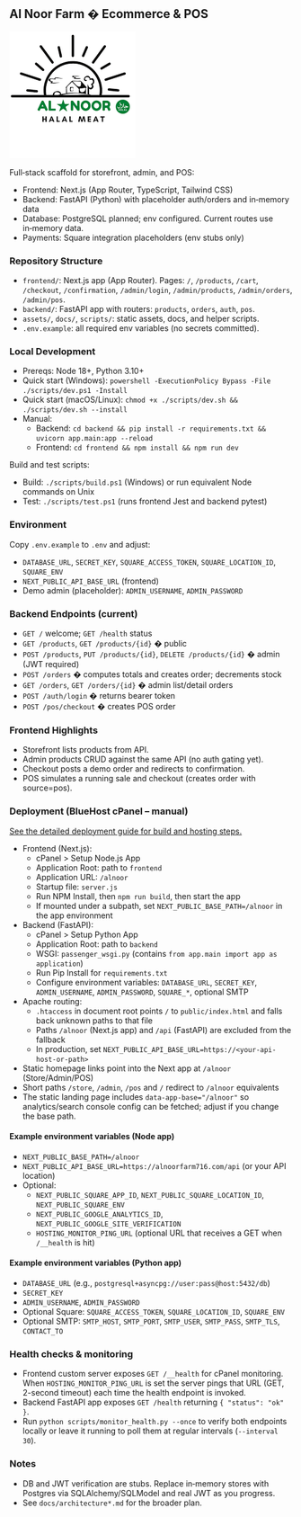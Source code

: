 ﻿## Al Noor Farm � Ecommerce & POS

![Al Noor Farm Logo](assets/alnoorlogo.png)

Full‑stack scaffold for storefront, admin, and POS:
- Frontend: Next.js (App Router, TypeScript, Tailwind CSS)
- Backend: FastAPI (Python) with placeholder auth/orders and in‑memory data
- Database: PostgreSQL planned; env configured. Current routes use in‑memory data.
- Payments: Square integration placeholders (env stubs only)

### Repository Structure
- `frontend/`: Next.js app (App Router). Pages: `/`, `/products`, `/cart`, `/checkout`, `/confirmation`, `/admin/login`, `/admin/products`, `/admin/orders`, `/admin/pos`.
- `backend/`: FastAPI app with routers: `products`, `orders`, `auth`, `pos`.
- `assets/`, `docs/`, `scripts/`: static assets, docs, and helper scripts.
- `.env.example`: all required env variables (no secrets committed).

### Local Development
- Prereqs: Node 18+, Python 3.10+
- Quick start (Windows): `powershell -ExecutionPolicy Bypass -File ./scripts/dev.ps1 -Install`
- Quick start (macOS/Linux): `chmod +x ./scripts/dev.sh && ./scripts/dev.sh --install`
- Manual:
  - Backend: `cd backend && pip install -r requirements.txt && uvicorn app.main:app --reload`
  - Frontend: `cd frontend && npm install && npm run dev`

Build and test scripts:
- Build: `./scripts/build.ps1` (Windows) or run equivalent Node commands on Unix
- Test: `./scripts/test.ps1` (runs frontend Jest and backend pytest)

### Environment
Copy `.env.example` to `.env` and adjust:
- `DATABASE_URL`, `SECRET_KEY`, `SQUARE_ACCESS_TOKEN`, `SQUARE_LOCATION_ID`, `SQUARE_ENV`
- `NEXT_PUBLIC_API_BASE_URL` (frontend)
- Demo admin (placeholder): `ADMIN_USERNAME`, `ADMIN_PASSWORD`

### Backend Endpoints (current)
- `GET /` welcome; `GET /health` status
- `GET /products`, `GET /products/{id}` � public
- `POST /products`, `PUT /products/{id}`, `DELETE /products/{id}` � admin (JWT required)
- `POST /orders` � computes totals and creates order; decrements stock
- `GET /orders`, `GET /orders/{id}` � admin list/detail orders
- `POST /auth/login` � returns bearer token
- `POST /pos/checkout` � creates POS order

### Frontend Highlights
- Storefront lists products from API.
- Admin products CRUD against the same API (no auth gating yet).
- Checkout posts a demo order and redirects to confirmation.
- POS simulates a running sale and checkout (creates order with source=pos).

### Deployment (BlueHost cPanel – manual)
[See the detailed deployment guide for build and hosting steps.](docs/deploy.md)

- Frontend (Next.js):
  - cPanel > Setup Node.js App
  - Application Root: path to `frontend`
  - Application URL: `/alnoor`
  - Startup file: `server.js`
  - Run NPM Install, then `npm run build`, then start the app
  - If mounted under a subpath, set `NEXT_PUBLIC_BASE_PATH=/alnoor` in the app environment
- Backend (FastAPI):
  - cPanel > Setup Python App
  - Application Root: path to `backend`
  - WSGI: `passenger_wsgi.py` (contains `from app.main import app as application`)
  - Run Pip Install for `requirements.txt`
  - Configure environment variables: `DATABASE_URL`, `SECRET_KEY`, `ADMIN_USERNAME`, `ADMIN_PASSWORD`, `SQUARE_*`, optional SMTP
- Apache routing:
  - `.htaccess` in document root points `/` to `public/index.html` and falls back unknown paths to that file
  - Paths `/alnoor` (Next.js app) and `/api` (FastAPI) are excluded from the fallback
  - In production, set `NEXT_PUBLIC_API_BASE_URL=https://<your-api-host-or-path>`
- Static homepage links point into the Next app at `/alnoor` (Store/Admin/POS)
- Short paths `/store`, `/admin`, `/pos` and `/` redirect to `/alnoor` equivalents
- The static landing page includes `data-app-base="/alnoor"` so analytics/search console config can be fetched; adjust if you change the base path.

#### Example environment variables (Node app)
- `NEXT_PUBLIC_BASE_PATH=/alnoor`
- `NEXT_PUBLIC_API_BASE_URL=https://alnoorfarm716.com/api` (or your API location)
- Optional:
  - `NEXT_PUBLIC_SQUARE_APP_ID`, `NEXT_PUBLIC_SQUARE_LOCATION_ID`, `NEXT_PUBLIC_SQUARE_ENV`
  - `NEXT_PUBLIC_GOOGLE_ANALYTICS_ID`, `NEXT_PUBLIC_GOOGLE_SITE_VERIFICATION`
  - `HOSTING_MONITOR_PING_URL` (optional URL that receives a GET when `/__health` is hit)

#### Example environment variables (Python app)
- `DATABASE_URL` (e.g., `postgresql+asyncpg://user:pass@host:5432/db`)
- `SECRET_KEY`
- `ADMIN_USERNAME`, `ADMIN_PASSWORD`
- Optional Square: `SQUARE_ACCESS_TOKEN`, `SQUARE_LOCATION_ID`, `SQUARE_ENV`
- Optional SMTP: `SMTP_HOST`, `SMTP_PORT`, `SMTP_USER`, `SMTP_PASS`, `SMTP_TLS`, `CONTACT_TO`

### Health checks & monitoring
- Frontend custom server exposes `GET /__health` for cPanel monitoring. When
  `HOSTING_MONITOR_PING_URL` is set the server pings that URL (GET, 2-second
  timeout) each time the health endpoint is invoked.
- Backend FastAPI app exposes `GET /health` returning `{ "status": "ok" }`.
- Run `python scripts/monitor_health.py --once` to verify both endpoints locally
  or leave it running to poll them at regular intervals (`--interval 30`).

### Notes
- DB and JWT verification are stubs. Replace in‑memory stores with Postgres via SQLAlchemy/SQLModel and real JWT as you progress.
- See `docs/architecture*.md` for the broader plan.


